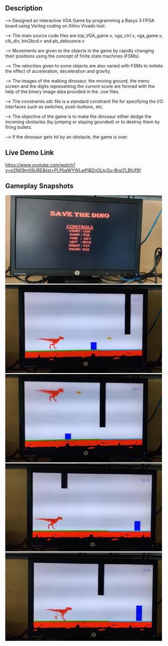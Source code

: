 ## Description

--> Designed an interactive VGA Game by programming a Basys 3 FPGA board using Verilog coding on Xilinx Vivado tool.

--> The main source code files are top_VGA_game.v, vga_ctrl.v, vga_game.v, clk_div, bin2bcd.v and pb_debounce.v

--> Movements are given to the objects in the game by rapidly changing their positions using the concept of finite state machines (FSMs).

--> The velocities given to some objects are also varied with FSMs to imitate the effect of acceleration, deceleration and gravity.

--> The images of the walking dinosaur, the moving ground, the menu screen and the digits representing the current score are formed with the help of the binary image data provided in the .coe files.

--> The constraints.xdc file is a standard constraint file for specifying the I/O interfaces such as switches, push-buttons, etc.

--> The objective of the game is to make the dinosaur either dodge the incoming obstacles (by jumping or staying gounded) or to destroy them by firing bullets.

--> If the dinosaur gets hit by an obstacle, the game is over.


## Live Demo Link

https://www.youtube.com/watch?v=e2N09m09URE&list=PLPbeWYWLwPjBZnGLtcGu-Brst7LBIUf9f


## Gameplay Snapshots

<img src="images/vga_game_menu.png" width="500" >
<img src="images/vga_gameplay_1.png" width="500" >
<img src="images/vga_gameplay_2.png" width="500" >
<img src="images/vga_gameplay_3.png" width="500" >
<img src="images/vga_gameplay_4.png" width="500" >
